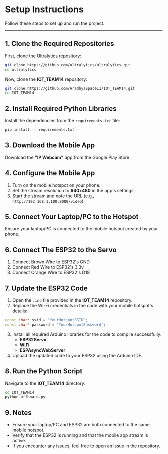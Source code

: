 ﻿# **Setup Instructions**

Follow these steps to set up and run the project.

---

## **1. Clone the Required Repositories**

First, clone the [Ultralytics](https://github.com/ultralytics/ultralytics) repository:

```bash
git clone https://github.com/ultralytics/ultralytics.git
cd ultralytics
```

Now, clone the **IOT_TEAM14** repository:

```bash
git clone https://github.com/AradhyaSpace11/IOT_TEAM14.git
cd IOT_TEAM14
```

## **2. Install Required Python Libraries**

Install the dependencies from the `requirements.txt` file:

```bash
pip install -r requirements.txt
```

## **3. Download the Mobile App**

Download the **"IP Webcam"** app from the Google Play Store.

## **4. Configure the Mobile App**

1. Turn on the mobile hotspot on your phone.
2. Set the stream resolution to **640x480** in the app's settings.
3. Start the stream and note the URL (e.g., `http://192.168.1.100:8080/video`).

## **5. Connect Your Laptop/PC to the Hotspot**

Ensure your laptop/PC is connected to the mobile hotspot created by your phone.

## **6. Connect The ESP32 to the Servo**

1. Connect Brown Wire to ESP32's GND
2. Connect Red Wire to ESP32's 3.3v
3. Connect Orange Wire to ESP32's D18

## **7. Update the ESP32 Code**

1. Open the `.ino` file provided in the **IOT_TEAM14** repository.
2. Replace the Wi-Fi credentials in the code with your mobile hotspot's details:

```cpp
const char* ssid = "YourHotspotSSID";
const char* password = "YourHotspotPassword";
```

3. Install all required Arduino libraries for the code to compile successfully:
   - **ESP32Servo**
   - **WiFi**
   - **ESPAsyncWebServer**
4. Upload the updated code to your ESP32 using the Arduino IDE.

## **8. Run the Python Script**

Navigate to the **IOT_TEAM14** directory:

```bash
cd IOT_TEAM14
python offboard.py
```

## **9. Notes**

- Ensure your laptop/PC and ESP32 are both connected to the same mobile hotspot.
- Verify that the ESP32 is running and that the mobile app stream is active.
- If you encounter any issues, feel free to open an issue in the repository.
